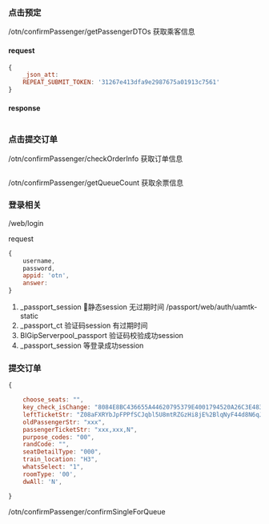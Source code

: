 ### 点击预定

/otn/confirmPassenger/getPassengerDTOs
获取乘客信息

#### request
```js
{
    _json_att: 
    REPEAT_SUBMIT_TOKEN: '31267e413dfa9e2987675a01913c7561'
}
```
#### response
```js
```

### 点击提交订单

/otn/confirmPassenger/checkOrderInfo
获取订单信息
```js

```

/otn/confirmPassenger/getQueueCount
获取余票信息

### 登录相关
/web/login

request
```js
{
    username,
    password,
    appid: 'otn',
    answer: 
}
```

1. _passport_session 静态session 无过期时间 /passport/web/auth/uamtk-static
3. _passport_ct 验证码session 有过期时间
4. BIGipServerpool_passport 验证码校验成功session
5. _passport_session 等登录成功session

### 提交订单
```js
{

    choose_seats: "",
    key_check_isChange: "8084E8BC436655A44620795379E4001794520A26C3E483362856AFF1",
    leftTicketStr: "Z08aFXRYbJpFPPfSCJqbl5U8mtRZGzHi8jE%2BlqNyF44d8N6qJqOJ2CpQMvo%3D",
    oldPassengerStr: "xxx",
    passengerTicketStr: "xxx,xxx,N",
    purpose_codes: "00",
    randCode: "",
    seatDetailType: "000",
    train_location: "H3",
    whatsSelect: "1",
    roomType: '00',
    dwAll: 'N',

}
```
/otn/confirmPassenger/confirmSingleForQueue




